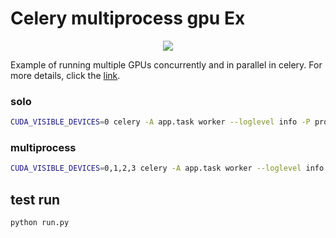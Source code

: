# Celery multiprocess gpu Ex
<p align="center"><img src="https://github.com/seokjohn/celery_multiprocess_gpu/assets/57163202/58640acd-e8ea-4edf-b250-3ad4f0235c4f"></p>

Example of running multiple GPUs concurrently and in parallel in celery.
For more details, click the [link](https://medium.com/@sujohn478/celery-%ED%95%9C-%ED%94%84%EB%A1%9C%EC%84%B8%EC%8A%A4%EC%97%90%EC%84%9C-gpu-%EC%97%AC%EB%9F%AC%EA%B0%9C-%ED%95%A0%EB%8B%B9-%EB%B0%8F-%EC%82%AC%EC%9A%A9%ED%95%98%EA%B8%B0-0eb6e1a0a1e8).


### solo

```bash
CUDA_VISIBLE_DEVICES=0 celery -A app.task worker --loglevel info -P processes -c 1
```

### multiprocess

```bash
CUDA_VISIBLE_DEVICES=0,1,2,3 celery -A app.task worker --loglevel info -P processes -c 4
```

## test run
```bash
python run.py
```
